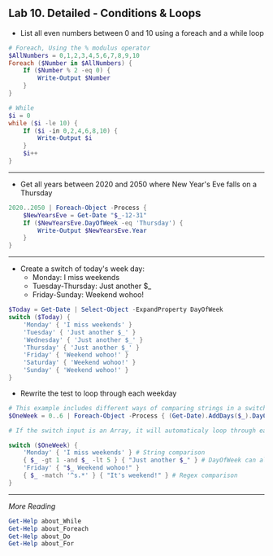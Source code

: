 ## Lab 10. Detailed - Conditions & Loops

- List all even numbers between 0 and 10 using a foreach and a while loop

```Powershell
# Foreach, Using the % modulus operator
$AllNumbers = 0,1,2,3,4,5,6,7,8,9,10
Foreach ($Number in $AllNumbers) {
    If ($Number % 2 -eq 0) {
        Write-Output $Number
    }
}

# While
$i = 0
while ($i -le 10) {
    If ($i -in 0,2,4,6,8,10) {
        Write-Output $i
    }
    $i++
}
```

---

- Get all years between 2020 and 2050 where New Year's Eve falls on a Thursday

```Powershell
2020..2050 | Foreach-Object -Process {
    $NewYearsEve = Get-Date "$_-12-31"
    If ($NewYearsEve.DayOfWeek -eq 'Thursday') {
        Write-Output $NewYearsEve.Year
    }
}
```

---

- Create a switch of today's week day:
  - Monday: I miss weekends
  - Tuesday-Thursday: Just another $_
  - Friday-Sunday: Weekend wohoo!

```Powershell
$Today = Get-Date | Select-Object -ExpandProperty DayOfWeek
switch ($Today) {
    'Monday' { 'I miss weekends' }
    'Tuesday' { 'Just another $_' }
    'Wednesday' { 'Just another $_' }
    'Thursday' { 'Just another $_' }
    'Friday' { 'Weekend wohoo!' }
    'Saturday' { 'Weekend wohoo!' }
    'Sunday' { 'Weekend wohoo!' }
}
```

- Rewrite the test to loop through each weekday

```Powershell
# This example includes different ways of comparing strings in a switch statement
$OneWeek = 0..6 | Foreach-Object -Process { (Get-Date).AddDays($_).DayOfWeek }

# If the switch input is an Array, it will automaticaly loop through each object in the Array.

switch ($OneWeek) {
    'Monday' { 'I miss weekends' } # String comparison
    { $_ -gt 1 -and $_ -lt 5 } { "Just another $_" } # DayOfWeek can also be counted using numbers
    'Friday' { "$_ Weekend wohoo!" }
    { $_ -match '^s.*' } { "It's weekend!" } # Regex comparison
}
```

---

*More Reading*

```Powershell
Get-Help about_While
Get-Help about_Foreach
Get-Help about_Do
Get-Help about_For
```
